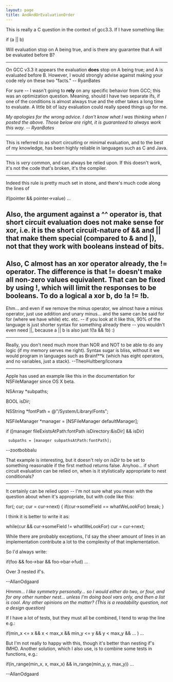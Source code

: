 ```yaml
---
layout: page
title: AndAndOrEvaluationOrder
---
```


This is really a C question in the context of gcc3.3.  If I have something like:
    
 if (a || b)

Will evaluation stop on A being true, and is there any guarantee that A will be evaluated before B? 

----

On GCC v3.3 it appears the evaluation **does** stop on A being true; and A is evaluated before B. However, I would strongly advise against making your code rely on these two "facts." -- RyanBates

For sure -- I wasn't going to **rely** on any specific behavior from GCC; this was an optimization question.  Meaning, should I have two separate ifs, if one of the conditions is almost always true and the other takes a long time to evaluate.  A little bit of lazy evaluation could really speed things up for me.

*My apologies for the wrong advice. I don't know what I was thinking when I posted the above. Those below are right, it is guaranteed to always work this way. -- RyanBates*

----

This is referred to as short circuiting or minimal evaluation, and to the best of my knowledge, has been highly reliable in languages such as C and Java.

----

This is *very* common, and can always be relied upon. If this doesn't work, it's not the code that's broken, it's the compiler.

----
Indeed this rule is pretty much set in stone, and there's much code along the lines of
    
 if(pointer && pointer->value)
    ...

Also, the argument against a     ^^ operator is, that short circuit evaluation does not make sense for xor, i.e. it is the short circuit-nature of     && and     || that make them special (compared to     & and     |), not that they work with booleans instead of bits.
----
Also, C almost has an xor operator already, the != operator. The difference is that != doesn't make all non-zero values equivalent. That can be fixed by using !, which will limit the responses to be booleans. To do a logical     a xor b, do     !a != !b.
----
Ehm... and even if we remove the minus operator, we almost have a minus operator, just use addition and unary minus... and the same can be said for     for (where we have     while) etc. etc. -- if you look at it like this, 90% of the language is just shorter syntax for something already there -- you wouldn't even need     ||, because     a || b is also just     !(!a && !b) :)

----

Really, you don't need much more than NOR and NOT to be able to do any logic (if my memory serves me right). Syntax sugar is bliss, without it we would program in languages such as Brainf**k (which has eight operators, and no variables, just a stack). --TheoHultberg/Iconara

----

Apple has used an example like this in the documentation for NSFileManager since OS X beta. 

    
 NSArray *subpaths;
 
 BOOL isDir;
 
 NSString *fontPath = @"/System/Library/Fonts";
 
 NSFileManager *manager = [NSFileManager defaultManager];
 
 if ([manager fileExistsAtPath:fontPath isDirectory:&isDir] && isDir)
 
     subpaths = [manager subpathsAtPath:fontPath];


--zootbobbalu

That example is interesting, but it doesn't rely on *isDir* to be set to something reasonable if the first method returns false.  Anyhoo... if short circuit evaluation can be relied on, when is it stylistically appropriate to nest conditionals?

----

It certainly can be relied upon -- I'm not sure what you mean with the question about when it's appropriate, but with code like this:
    
 for(; cur; cur = cur->next)
 {
    if(cur->someField == whatWeLookFor)
       break;
 }

I think it is better to write it as:
    
 while(cur && cur->someField != whatWeLookFor)
    cur = cur->next;

While there are probably exceptions, I'd say the sheer amount of lines in an implementation contribute a lot to the complexity of that implementation.

So I'd always write:
    
 if(foo && foo->bar && foo->bar->fud)
    ...

Over 3 nested if's.

--AllanOdgaard

*Hmmm... I like symmetry personally... so I would either do two, or four, and for any other number nest... unless I'm doing bool vars only, and then a list is cool.  Any other opinions on the matter?  (This is a readability question, not a design question)*

If I have a lot of tests, but they must all be combined, I tend to wrap the line e.g.:
    
 if(min_x <= x && x < max_x &&
    min_y <= y && y < max_y &&
    ...
   )
    ...

But I'm not really to happy with this, though it's better than nesting if's IMHO. Another solution, which I also use, is to combine some tests in functions, e.g.:
    
 if(in_range(min_x, x, max_x) && in_range(min_y, y, max_y))
    ...


--AllanOdgaard

